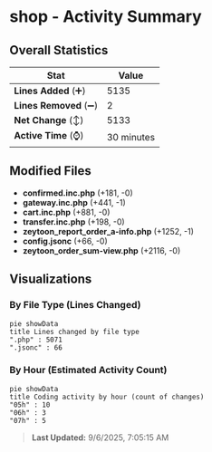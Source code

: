 # shop - Activity Summary 

## Overall Statistics

| Stat                   | Value                                                             |
| ---------------------- | ----------------------------------------------------------------- |
| **Lines Added** (➕)   | 5135                                          |
| **Lines Removed** (➖) | 2                                        |
| **Net Change** (↕)    | 5133                |
| **Active Time** (⌚)   | 30 minutes |


## Modified Files
- **confirmed.inc.php** (+181, -0)
- **gateway.inc.php** (+441, -1)
- **cart.inc.php** (+881, -0)
- **transfer.inc.php** (+198, -0)
- **zeytoon_report_order_a-info.php** (+1252, -1)
- **config.jsonc** (+66, -0)
- **zeytoon_order_sum-view.php** (+2116, -0)

## Visualizations

### By File Type (Lines Changed)

```mermaid
pie showData
title Lines changed by file type
".php" : 5071
".jsonc" : 66
```

### By Hour (Estimated Activity Count)

```mermaid
pie showData
title Coding activity by hour (count of changes)
"05h" : 10
"06h" : 3
"07h" : 5
```


> **Last Updated:** 9/6/2025, 7:05:15 AM